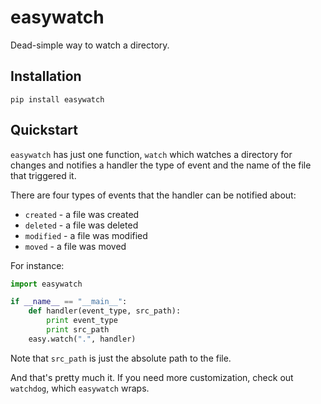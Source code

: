 easywatch
=========

Dead-simple way to watch a directory.

Installation
------------

`pip install easywatch`

Quickstart
----------

`easywatch` has just one function, `watch` which watches a directory for changes and notifies a handler the type of event and the name of the file that triggered it.

There are four types of events that the handler can be notified about:

-   `created` - a file was created
-   `deleted` - a file was deleted
-   `modified` - a file was modified
-   `moved` - a file was moved

For instance:

```python
import easywatch

if __name__ == "__main__":
    def handler(event_type, src_path):
        print event_type
        print src_path
    easy.watch(".", handler)
```

Note that `src_path` is just the absolute path to the file.

And that's pretty much it. If you need more customization, check out `watchdog`, which `easywatch` wraps.
